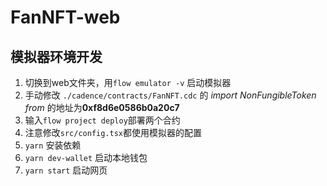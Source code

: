 # FanNFT-web

## 模拟器环境开发

1. 切换到web文件夹，用`flow emulator -v` 启动模拟器
2. 手动修改 `./cadence/contracts/FanNFT.cdc` 的 *import NonFungibleToken from* 的地址为**0xf8d6e0586b0a20c7** 
3. 输入`flow project deploy`部署两个合约
4. 注意修改`src/config.tsx`都使用模拟器的配置
5. `yarn` 安装依赖
6. `yarn dev-wallet` 启动本地钱包
7. `yarn start` 启动网页
